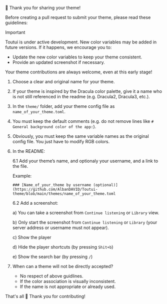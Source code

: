 🤝 Thank you for sharing your theme!

Before creating a pull request to submit your theme, please read these guidelines:

>[!IMPORTANT]
> Toutui is under active development. New color variables may be added in future versions. If it happens, we encourage you to:
>  - Update the new color variables to keep your theme consistent.  
>  - Provide an updated screenshot if necessary.
> 
> Your theme contributions are always welcome, even at this early stage! 

1) Choose a clear and original name for your theme.
2) If your theme is inspired by the Dracula color palette, give it a name who is not still referenced in the readme (e.g. Dracula2, Dracula3, etc.).
3) In the `theme/` folder, add your theme config file as `name_of_your_theme.toml`.
4) You must keep the default comments (e.g. do not remove lines like `# General background color of the app:`).
5) Obviously, you must keep the same variable names as the original config file. You just have to modify RGB colors.
6) In the README:

    6.1 Add your theme’s name, and optionaly your username, and a link to the file.

    Example:  
    ```
    ### [Name_of_your_theme by username (optional)](https://github.com/AlbanDAVID/Toutui-theme/blob/main/themes/name_of_your_theme.toml
    ```
    6.2 Add a screenshot:
   
      a) You can take a screenshot from `Continue listening` or `Library` view.

      b) Only start the screenshot from `Continue listening` or `Library` (your server address or username must not appear).
   
      c) Show the player
   
      d) Hide the player shortcuts (by pressing `Shit+b`)
   
      e) Show the search bar (by pressing `/`)  
    
9) When can a theme will not be directly accepted?
   - No respect of above guidlines.
   - If the color association is visually inconsistent.  
   - If the name is not appropriate or already used.
  
That's all 🙂
Thank you for contributing!


  
